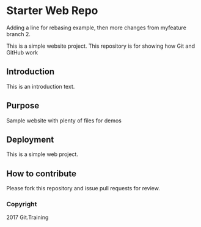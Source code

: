 # Starter Web Repo

Adding a line for rebasing example, then more changes from myfeature branch 2.

This is a simple website project. This repository is for showing how Git and GitHub work

## Introduction

This is an introduction text.

## Purpose

Sample website with plenty of files for demos

## Deployment
This is a simple web project.

## How to contribute

Please fork this repository and issue pull requests for review.

### Copyright

2017 Git.Training